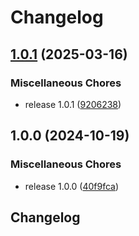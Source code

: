 # Changelog

## [1.0.1](https://github.com/grantcodes/footprint-astro/compare/v1.0.0...v1.0.1) (2025-03-16)


### Miscellaneous Chores

* release 1.0.1 ([9206238](https://github.com/grantcodes/footprint-astro/commit/92062380ce270263306918194bcb8805b65d8a09))

## 1.0.0 (2024-10-19)


### Miscellaneous Chores

* release 1.0.0 ([40f9fca](https://github.com/grantcodes/footprint-astro/commit/40f9fca12251510e4da06a00f7680cf2c306c6e2))

## Changelog

